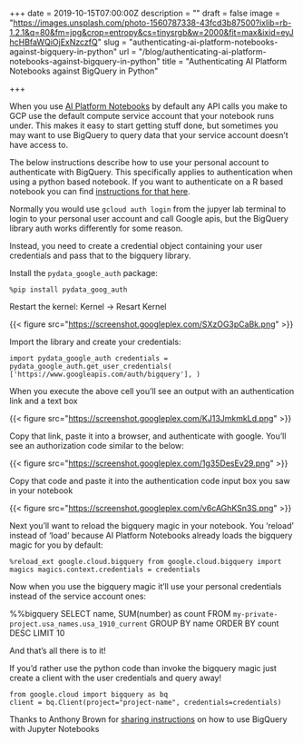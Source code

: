 +++
date = 2019-10-15T07:00:00Z
description = ""
draft = false
image = "https://images.unsplash.com/photo-1560787338-43fcd3b87500?ixlib=rb-1.2.1&q=80&fm=jpg&crop=entropy&cs=tinysrgb&w=2000&fit=max&ixid=eyJhcHBfaWQiOjExNzczfQ"
slug = "authenticating-ai-platform-notebooks-against-bigquery-in-python"
url = "/blog/authenticating-ai-platform-notebooks-against-bigquery-in-python"
title = "Authenticating AI Platform Notebooks against BigQuery in Python"

+++


When you use [AI Platform Notebooks](https://cloud.google.com/ai-platform-notebooks/) by default any API calls you make to GCP use the default compute service account that your notebook runs under. This makes it easy to start getting stuff done, but sometimes you may want to use BigQuery to query data that your service account doesn’t have access to.

The below instructions describe how to use your personal account to authenticate with BigQuery. This specifically applies to authentication when using a python based notebook. If you want to authenticate on a R based notebook you can find [instructions for that here](__GHOST_URL__/blog/authenticating-to-bigrquery-on-gcp-ai-platform-notebooks/).

Normally you would use `gcloud auth login` from the jupyer lab terminal to login to your personal user account and call Google apis, but the BigQuery library auth works differently for some reason.

Instead, you need to create a credential object containing your user credentials and pass that to the bigquery library.

Install the `pydata_google_auth` package:

`%pip install pydata_goog_auth`

Restart the kernel: Kernel -> Resart Kernel

{{< figure src="https://screenshot.googleplex.com/SXzOG3pCaBk.png" >}}

Import the library and create your credentials:

```
import pydata_google_auth credentials = pydata_google_auth.get_user_credentials( ['https://www.googleapis.com/auth/bigquery'], )
```

When you execute the above cell you’ll see an output with an authentication link and a text box

{{< figure src="https://screenshot.googleplex.com/KJ13JmkmkLd.png" >}}

Copy that link, paste it into a browser, and authenticate with google. You’ll see an authorization code similar to the below:

{{< figure src="https://screenshot.googleplex.com/1g35DesEv29.png" >}}

Copy that code and paste it into the authentication code input box you saw in your notebook

{{< figure src="https://screenshot.googleplex.com/v6cAGhKSn3S.png" >}}

Next you’ll want to reload the bigquery magic in your notebook. You ‘reload’ instead of ‘load’ because AI Platform Notebooks already loads the bigquery magic for you by default:

```
%reload_ext google.cloud.bigquery from google.cloud.bigquery import magics magics.context.credentials = credentials
```

Now when you use the bigquery magic it’ll use your personal credentials instead of the service account ones:

%%bigquery SELECT name, SUM(number) as count FROM `my-private-project.usa_names.usa_1910_current` GROUP BY name ORDER BY count DESC LIMIT 10

And that’s all there is to it!

If you’d rather use the python code than invoke the bigquery magic just create a client with the user credentials and query away!

```
from google.cloud import bigquery as bq
client = bq.Client(project="project-name", credentials=credentials)

```

Thanks to Anthony Brown for [sharing instructions](https://medium.com/john-lewis-software-engineering/authenticating-jupyter-notebook-against-bigquery-957884f78527) on how to use BigQuery with Jupyter Notebooks
